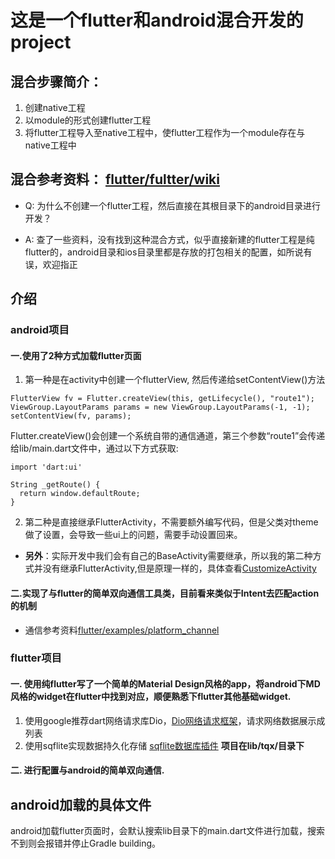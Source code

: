 
# 这是一个flutter和android混合开发的project
   
## 混合步骤简介：
1. 创建native工程
2. 以module的形式创建flutter工程
3. 将flutter工程导入至native工程中，使flutter工程作为一个module存在与native工程中

## 混合参考资料： [flutter/fultter/wiki](https://github.com/flutter/flutter/wiki/Add-Flutter-to-existing-apps)

* Q: 为什么不创建一个flutter工程，然后直接在其根目录下的android目录进行开发？
- A: 查了一些资料，没有找到这种混合方式，似乎直接新建的flutter工程是纯flutter的，android目录和ios目录里都是存放的打包相关的配置，如所说有误，欢迎指正


## 介绍
### android项目
#### 一.使用了2种方式加载flutter页面
1. 第一种是在activity中创建一个flutterView, 然后传递给setContentView()方法
```
FlutterView fv = Flutter.createView(this, getLifecycle(), "route1");
ViewGroup.LayoutParams params = new ViewGroup.LayoutParams(-1, -1);
setContentView(fv, params);  
```
Flutter.createView()会创建一个系统自带的通信通道，第三个参数“route1”会传递给lib/main.dart文件中，通过以下方式获取:
```
import 'dart:ui'

String _getRoute() {
  return window.defaultRoute;
}
```

2. 第二种是直接继承FlutterActivity，不需要额外编写代码，但是父类对theme做了设置，会导致一些ui上的问题，需要手动设置回来。

- **另外**：实际开发中我们会有自己的BaseActivity需要继承，所以我的第二种方式并没有继承FlutterActivity,但是原理一样的，具体查看[CustomizeActivity](https://github.com/robinvanPersie/FlutterAndroid-mixing/blob/master/androidflutter/app/src/main/java/com/antimage/af/act/CustomizeActivity.java)

#### 二.实现了与flutter的简单双向通信工具类，目前看来类似于Intent去匹配action的机制
- 通信参考资料[flutter/examples/platform_channel](https://github.com/flutter/flutter/tree/master/examples/platform_channel)

### flutter项目
#### 一. 使用纯flutter写了一个简单的Material Design风格的app，将android下MD风格的widget在flutter中找到对应，顺便熟悉下flutter其他基础widget.
1. 使用google推荐dart网络请求库Dio，[Dio网络请求框架](https://github.com/flutterchina/dio)，请求网络数据展示成列表
2. 使用sqflite实现数据持久化存储 [sqflite数据库插件](https://github.com/tekartik/sqflite)
**项目在lib/tqx/目录下**

#### 二. 进行配置与android的简单双向通信.

## android加载的具体文件
 android加载flutter页面时，会默认搜索lib目录下的main.dart文件进行加载，搜索不到则会报错并停止Gradle building。


